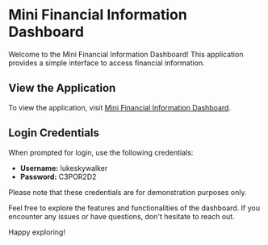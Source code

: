 # Mini Financial Information Dashboard

Welcome to the Mini Financial Information Dashboard! This application provides a simple interface to access financial information.

## View the Application

To view the application, visit [Mini Financial Information Dashboard](https://mini-financial-information-dashboard.vercel.app/).

## Login Credentials

When prompted for login, use the following credentials:

- **Username:** lukeskywalker
- **Password:** C3POR2D2

Please note that these credentials are for demonstration purposes only.

Feel free to explore the features and functionalities of the dashboard. If you encounter any issues or have questions, don't hesitate to reach out.

Happy exploring!
